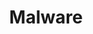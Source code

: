 ---
title: Malware
parent: [/tactics/02-credential-acquisition, /tactics/04-payment-detail-acquisition]
ref-id: TEQ-004
short-desc: Malware is any software intentionally designed to cause damage to a computer, server, client, or computer network. A wide variety of malware types exist, including computer viruses, worms, Trojan horses, ransomware, spyware, adware, rogue software, wiper and scareware.
layout: technique
---